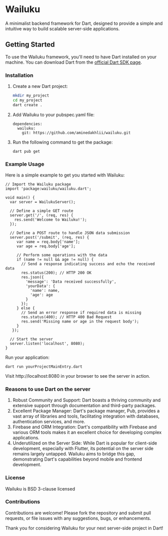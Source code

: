# Wailuku

A minimalist backend framework for Dart, designed to provide a simple and intuitive way to build scalable server-side applications.

## Getting Started

To use the Wailuku framework, you'll need to have Dart installed on your machine. You can download Dart from the [official Dart SDK page](https://dart.dev/get-dart).

### Installation

1. Create a new Dart project:
   ```bash
   mkdir my_project
   cd my_project
   dart create .
   ```
2. Add Wailuku to your pubspec.yaml file:
   ```
   dependencies:
     wailuku:
       git: https://github.com/aminedakhlii/wailuku.git
   ```
3. Run the following command to get the package:
   ```
   dart pub get
   ```
### Example Usage

Here is a simple example to get you started with Wailuku:

```
// Import the Wailuku package
import 'package:wailuku/wailuku.dart';

void main() {
  var server = WailukuServer();

  // Define a simple GET route
  server.get('/', (req, res) {
    res.send('Welcome to Wailuku!');
  });

  // Define a POST route to handle JSON data submission
  server.post('/submit', (req, res) {
     var name = req.body['name'];
     var age = req.body['age'];
   
     // Perform some operations with the data
     if (name != null && age != null) {
       // Send a response indicating success and echo the received data
       res.status(200); // HTTP 200 OK
       res.json({
         'message': 'Data received successfully',
         'yourData': {
           'name': name,
           'age': age
         }
       });
     } else {
       // Send an error response if required data is missing
       res.status(400); // HTTP 400 Bad Request
       res.send('Missing name or age in the request body');
     }
   });

  // Start the server
  server.listen('localhost', 8080);
}
```

Run your application: 

```
dart run yourProjectMainEntry.dart
```

Visit http://localhost:8080 in your browser to see the server in action.

### Reasons to use Dart on the server

1. Robust Community and Support: Dart boasts a thriving community and extensive support through documentation and third-party packages.
2. Excellent Package Manager: Dart's package manager, Pub, provides a vast array of libraries and tools, facilitating integration with databases, authentication services, and more.
3. Firebase and ORM Integration: Dart's compatibility with Firebase and various ORM tools makes it an excellent choice for developing complex applications.
4. Underutilized on the Server Side: While Dart is popular for client-side development, especially with Flutter, its potential on the server side remains largely untapped. Wailuku aims to bridge this gap, demonstrating Dart's capabilities beyond mobile and frontend development.

### License 

Wailuku is BSD 3-clause licensed

### Contributions

Contributions are welcome! Please fork the repository and submit pull requests, or file issues with any suggestions, bugs, or enhancements.

Thank you for considering Wailuku for your next server-side project in Dart!
